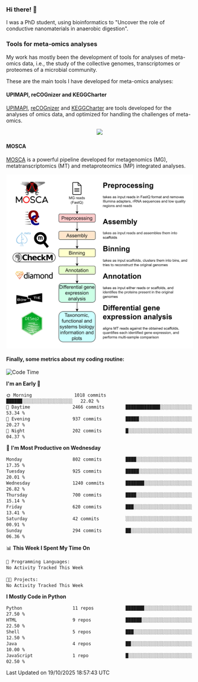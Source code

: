 ### Hi there! 👋

I was a PhD student, using bioinformatics to "Uncover the role of conductive nanomaterials in anaerobic digestion".

### Tools for meta-omics analyses

My work has mostly been the development of tools for analyses of meta-omics data, i.e., the study of the collective genomes, transcriptomes or proteomes of a microbial community.

These are the main tools I have developed for meta-omics analyses:

#### UPIMAPI, reCOGnizer and KEGGCharter

[UPIMAPI](https://github.com/iquasere/UPIMAPI), [reCOGnizer](https://github.com/iquasere/reCOGnizer) and [KEGGCharter](https://github.com/iquasere/KEGGCharter) are tools developed for the analyses of omics data, and optimized for handling the challenges of meta-omics.

<p align="center">
    <img src="assets/annotation_paper.png">
</p>

#### MOSCA

[MOSCA](https://github.com/iquasere/MOSCA) is a powerful pipeline developed for metagenomics (MG), metatranscriptomics (MT) and metaproteomics (MP) integrated analyses.

<p align="center">
    <img src="assets/mosca_workflow.png" align="center" width="700">
</p>


#### Finally, some metrics about my coding routine:

<!--START_SECTION:waka-->
![Code Time](http://img.shields.io/badge/Code%20Time-1%2C044%20hrs%2037%20mins-blue)

**I'm an Early 🐤** 

```text
🌞 Morning                1018 commits        ██████░░░░░░░░░░░░░░░░░░░   22.02 % 
🌆 Daytime                2466 commits        █████████████░░░░░░░░░░░░   53.34 % 
🌃 Evening                937 commits         █████░░░░░░░░░░░░░░░░░░░░   20.27 % 
🌙 Night                  202 commits         █░░░░░░░░░░░░░░░░░░░░░░░░   04.37 % 
```
📅 **I'm Most Productive on Wednesday** 

```text
Monday                   802 commits         ████░░░░░░░░░░░░░░░░░░░░░   17.35 % 
Tuesday                  925 commits         █████░░░░░░░░░░░░░░░░░░░░   20.01 % 
Wednesday                1240 commits        ███████░░░░░░░░░░░░░░░░░░   26.82 % 
Thursday                 700 commits         ████░░░░░░░░░░░░░░░░░░░░░   15.14 % 
Friday                   620 commits         ███░░░░░░░░░░░░░░░░░░░░░░   13.41 % 
Saturday                 42 commits          ░░░░░░░░░░░░░░░░░░░░░░░░░   00.91 % 
Sunday                   294 commits         ██░░░░░░░░░░░░░░░░░░░░░░░   06.36 % 
```


📊 **This Week I Spent My Time On** 

```text
💬 Programming Languages: 
No Activity Tracked This Week

🐱‍💻 Projects: 
No Activity Tracked This Week
```

**I Mostly Code in Python** 

```text
Python                   11 repos            ███████░░░░░░░░░░░░░░░░░░   27.50 % 
HTML                     9 repos             ██████░░░░░░░░░░░░░░░░░░░   22.50 % 
Shell                    5 repos             ███░░░░░░░░░░░░░░░░░░░░░░   12.50 % 
Java                     4 repos             ██░░░░░░░░░░░░░░░░░░░░░░░   10.00 % 
JavaScript               1 repo              █░░░░░░░░░░░░░░░░░░░░░░░░   02.50 % 
```




 Last Updated on 19/10/2025 18:57:43 UTC
<!--END_SECTION:waka-->

